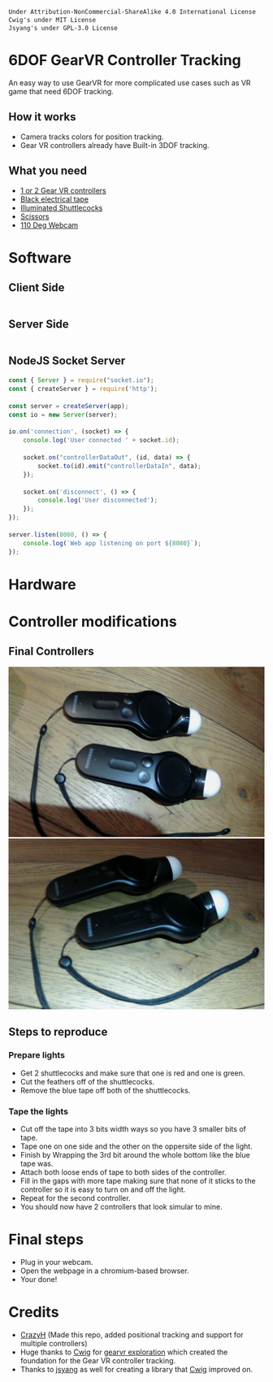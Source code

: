 ```
Under Attribution-NonCommercial-ShareAlike 4.0 International License
Cwig's under MIT License
Jsyang's under GPL-3.0 License
```

# 6DOF GearVR Controller Tracking
An easy way to use GearVR for more complicated use cases such as VR game that need 6DOF tracking.

## How it works
- Camera tracks colors for position tracking.
- Gear VR controllers already have Built-in 3DOF tracking.

## What you need
- [1 or 2 Gear VR controllers](https://www.ebay.co.uk/itm/334214800959?itmmeta=01HW36E4GFDWEQ5SA0J6CZCV32&hash=item4dd0c1263f:g:KWQAAOSwrldhjQhc&itmprp=enc%3AAQAJAAAAwJxarMOiQ1adMogI1em2NoDUWDZHsq5a82NCFz06urAPSWe6peccV4DINWisLxRKw833PN7o76luxoNz%2FhfbJxQmsZ%2FbIPgresF1fqS8N%2BGljDjRcjfoNGdmhRstHGykFUvvt8Q4q2CJVdqmJBILGQ963xVl75VNm20OhA49xW8atB9v%2BPHB%2BsDqI7qgf5e25zqv3n%2B5yTlRq2ovuopXGCtSYYawCbanKt%2Bn3BX%2FgliI0%2FDS1bzasZyswmgfOqMb7g%3D%3D%7Ctkp%3ABk9SR8zIuObgYw)
- [Black electrical tape](https://www.ebay.co.uk/itm/284240018017?var=585729786292&epid=27045276993&itmmeta=01HW36K071B0SJSRNQDTHFQNVA&hash=item422e067a61:g:JHEAAOSwNaBeH1qj&itmprp=enc%3AAQAJAAAA0JaSsH6i%2BzNEluWpXJ47e2rgRQGKN%2B9GHdXobyfaA2IW5fO09CADKwvBmeMNGvhyRluWG15TJoN4ITsy6aPi2KNuWoTieq1CydoUCb5Rvfy98AK5aosZ57WPqarr8n3hPS%2FjMO%2FSDkL1fhhhw8YU1dGH14rojVuotLMCBmx%2F96B74T5QYKrWIjp9u84gJWQVUFV%2F3bet0F14nFvoCfpBtHtjIHevHRAJl7jh24XNJWMLwmNOgpQ%2FjlZjQ%2F%2BB%2FwsRdYJyplJa%2F9FWmMBHWz4IvJg%3D%7Ctkp%3ABk9SR8yDzObgYw)
- [Illuminated Shuttlecocks](https://www.amazon.co.uk/Jet-Badminton-Shuttlecocks-Birdies-4pcs/dp/B09495D7QW)
- [Scissors](https://www.amazon.co.uk/scissors/s?k=scissors)
- [110 Deg Webcam](https://www.amazon.co.uk/Smilodon-Microphone-Conferencing-Streaming-Compatible/dp/B0953KQR3N/ref=sr_1_3?crid=1FMQYH9ZB2HYH&dib=eyJ2IjoiMSJ9.v2J-TJtrey4cizQ06OawHVIrFgoeRPpFw8JTt9Zbf6vomJO_CFErj8ThnzrYkGNyxdmuRbI0xnhwjGWzGQtiOvQqsVEuBo0InfnFjKLAcaj7wE4-E-ZpBDMIiR1xmADWsr7YCun2UShGsjaxbSvvoRvseWYJbBNMK1fYxJG6fAq4JPLgKLBjjRNImuM5aKFwe-tQ_QD_jKq4eXpgEOuQZhExLTFRcvB6741EZqtuaXY.Fpkh2qrMLc3rGHQzMNtto6OVqSXuBWwk5cA_gRMP3-c&dib_tag=se&keywords=110+webcam&qid=1713800226&sprefix=110+webcam%2Caps%2C73&sr=8-3)

# Software

## Client Side
```js

```

## Server Side
```js

```

## NodeJS Socket Server
```js
const { Server } = require("socket.io");
const { createServer } = require('http');

const server = createServer(app);
const io = new Server(server);

io.on('connection', (socket) => {
    console.log('User connected ' + socket.id);

    socket.on("controllerDataOut", (id, data) => {
        socket.to(id).emit("controllerDataIn", data);
    });
    
    socket.on('disconnect', () => {
        console.log('User disconnected');
    });
});

server.listen(8080, () => {
    console.log(`Web app listening on port ${8080}`);
});
```

# Hardware

# Controller modifications

## Final Controllers
![](/README_assets/final_controller_1.jpg)
![](/README_assets/final_controller%202.jpg)

## Steps to reproduce
### Prepare lights
- Get 2 shuttlecocks and make sure that one is red and one is green.
- Cut the feathers off of the shuttlecocks.
- Remove the blue tape off both of the shuttlecocks.

### Tape the lights
- Cut off the tape into 3 bits width ways so you have 3 smaller bits of tape.
- Tape one on one side and the other on the oppersite side of the light.
- Finish by Wrapping the 3rd bit around the whole bottom like the blue tape was.
- Attach both loose ends of tape to both sides of the controller.
- Fill in the gaps with more tape making sure that none of it sticks to the controller so it is easy to turn on and off the light.
- Repeat for the second controller.
- You should now have 2 controllers that look simular to mine.

# Final steps
- Plug in your webcam.
- Open the webpage in a chromium-based browser.
- Your done!

# Credits
- [CrazyH](https://github.com/crazyh2) (Made this repo, added positional tracking and support for multiple controllers)
- Huge thanks to [Cwig](https://github.com/cwig) for [gearvr exploration](https://github.com/cwig/gearvr-exploration) which created the foundation for the Gear VR controller tracking.
- Thanks to [jsyang](https://github.com/jsyang) as well for creating a library that [Cwig](https://github.com/cwig) improved on.
